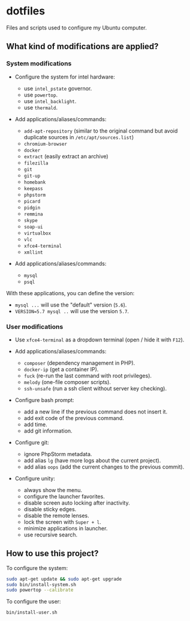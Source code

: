 # dotfiles

Files and scripts used to configure my Ubuntu computer.

## What kind of modifications are applied?

### System modifications

* Configure the system for intel hardware:
  - use `intel_pstate` governor.
  - use `powertop`.
  - use `intel_backlight`.
  - use `thermald`.

* Add applications/aliases/commands:
  - `add-apt-repository` (similar to the original command but avoid duplicate sources in `/etc/apt/sources.list`)
  - `chromium-browser`
  - `docker`
  - `extract` (easily extract an archive)
  - `filezilla`
  - `git`
  - `git-up`
  - `homebank`
  - `keepass`
  - `phpstorm`
  - `picard`
  - `pidgin`
  - `remmina`
  - `skype`
  - `soap-ui`
  - `virtualbox`
  - `vlc`
  - `xfce4-terminal`
  - `xmllint`

* Add applications/aliases/commands:
  - `mysql`
  - `psql`

With these applications, you can define the version:
  - `mysql ...` will use the "default" version (`5.6`).
  - `VERSION=5.7 mysql ..` will use the version `5.7`.

### User modifications

* Use `xfce4-terminal` as a dropdown terminal (open / hide it with `F12`).

* Add applications/aliases/commands:
  - `composer` (dependency management in PHP).
  - `docker-ip` (get a container IP).
  - `fuck` (re-run the last command with root privileges).
  - `melody` (one-file composer scripts).
  - `ssh-unsafe` (run a ssh client without server key checking).

* Configure bash prompt:
  - add a new line if the previous command does not insert it.
  - add exit code of the previous command.
  - add time.
  - add git information.

* Configure git:
  - ignore PhpStorm metadata.
  - add alias `lg` (have more logs about the current project).
  - add alias `oops` (add the current changes to the previous commit).

* Configure unity:
  - always show the menu.
  - configure the launcher favorites.
  - disable screen auto locking after inactivity.
  - disable sticky edges.
  - disable the remote lenses.
  - lock the screen with `Super + l`.
  - minimize applications in launcher.
  - use recursive search.

## How to use this project?

To configure the system:
```bash
sudo apt-get update && sudo apt-get upgrade
sudo bin/install-system.sh
sudo powertop --calibrate
```

To configure the user:
```bash
bin/install-user.sh
```
